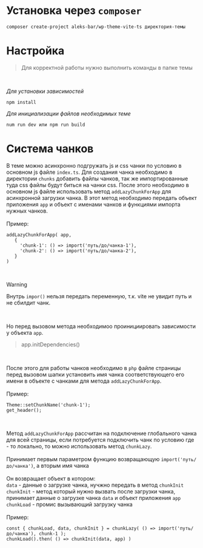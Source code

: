 # Установка через `composer`
```
composer create-project aleks-bar/wp-theme-vite-ts директория-темы
```

# Настройка
> Для корректной работы нужно выполнить команды в папке темы
<br>

*Для установки зависимостей*

```
npm install
```

*Для инициализации файлов необходимых теме*

```
num run dev или npm run build
```
# Система чанков
В теме можно асинхронно подгружать js и css чанки по условию в основном js файле `index.ts`.
Для создания чанка необходимо в директории `chunks` добавить файлы чанков, так же импортированные туда css файлы будут биться на чанки css.
После этого необходимо в основном js файле использовать метод `addLazyChunkForApp` для асинхронной загрузки чанка.
В этот метод необходимо передать объект приложения `app` и объект с именами чанков и функциями импорта нужных чанков.
<br>
<br>
Пример:
<br>
```
addLazyChunkForApp( app,
   {
     'chunk-1': () => import('путь/до/чанка-1'),
     'chunk-2': () => import('путь/до/чанка-2'),
   }
)
```
<br>

> [!WARNING]
> Внутрь `impor()` нельзя передать переменную, т.к. vite не увидит путь и не сбилдит чанк.

<br>

Но перед вызовом метода необходимоо проинициировать зависимости у объекта `app`.
<br>

> app.initDependencies()
<br>

После этого для работы чанков необходимо в `php` файле страницы перед вызовом шапки установить имя чанка соответствующего его имени в объекте с чанками для метода `addLazyChunkForApp`.
<br>
<br>
Пример:
<br>
```
Theme::setChunkName('chunk-1');
get_header();
```
<br>

Метод `addLazyChunkForApp` рассчитан на подключение глобального чанка для всей страницы, если потребуется подключить чанк по условию где - то локально, то можно использовать метод `chunkLazy`. <br>
<br>
Принимает первым параметром функцию возвращающую `import('путь/до/чанка')`, а вторым имя чанка <br>
<br>
Он возвращает объект в котором: <br>
`data` - данные о загрузке чанка, нучжно передать в метод `chunkInit` <br>
`chunkInit` - метод который нужно вызвать после загрузки чанка, принимает данные о загрузке чанка `data` и объект приложения `app` <br>
`chunkLoad` - промис вызывающий загрузку чанка
<br>
<br>
Пример:
<br>
```
const { chunkLoad, data, chunkInit } = chunkLazy( () => import('путь/до/чанка'), chunk-1 );
chunkLoad().then( () => chunkInit(data, app) )
```
